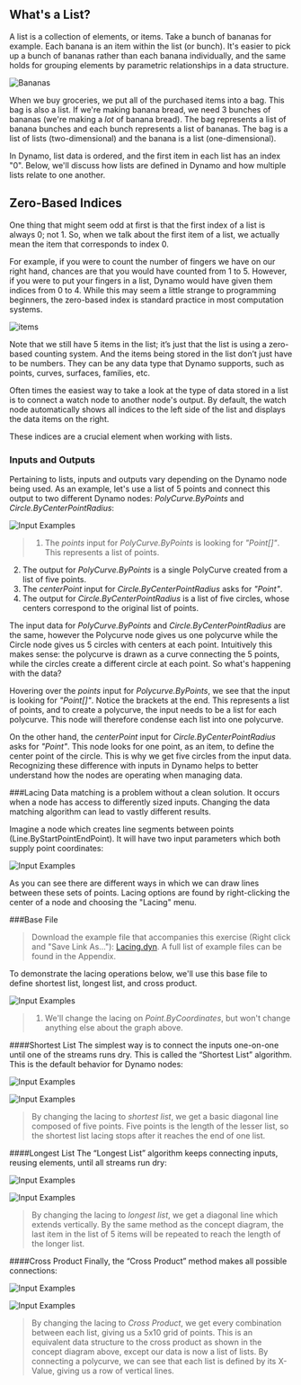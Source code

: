 ## What's a List?
A list is a collection of elements, or items.  Take a bunch of bananas for example.  Each banana is an item within the list (or bunch). It's easier to pick up a bunch of bananas rather than each banana individually, and the same holds for grouping elements by parametric relationships in a data structure.

![Bananas](images/6-1/bananas.jpg)

When we buy groceries, we put all of the purchased items into a bag.  This bag is also a list.  If we're making banana bread, we need 3 bunches of bananas (we're making a *lot* of banana bread).  The bag represents a list of banana bunches and each bunch represents a list of bananas.  The bag is a list of lists (two-dimensional) and the banana is a list (one-dimensional).

In Dynamo, list data is ordered, and the first item in each list has an index "0".  Below, we'll discuss how lists are defined in Dynamo and how multiple lists relate to one another.

## Zero-Based Indices

One thing that might seem odd at first is that the first index of a list
is always 0; not 1. So, when we talk about the first item of a list, we actually mean
the item that corresponds to index 0.

For example, if you were to count the number of fingers we have on our right
hand, chances are that you would have counted from 1 to 5. However, if you were to put your fingers in a list, Dynamo would have given them indices from 0 to 4.  While this may seem a little strange to programming beginners, the zero-based index is standard practice in most computation systems.

![items](images/6-1/items.png)

Note that we still have 5 items in the list; it’s just that the list is using a zero-based
counting system. And the items being stored in the list don’t just have to be
numbers. They can be any data type that Dynamo supports, such as points,
curves, surfaces, families, etc.

Often times the easiest way to take a look at the type of data stored in a list
is to connect a watch node to another node's output. By default, the watch node automatically shows all indices to the left side of the list and displays the data items on the right.

These indices are a crucial element when working with lists.

### Inputs and Outputs
Pertaining to lists, inputs and outputs vary depending on the Dynamo node being used.  As an example, let's use a list of 5 points and connect this output to two different Dynamo nodes: *PolyCurve.ByPoints* and *Circle.ByCenterPointRadius*:

![Input Examples](images/6-2/Polycurve.Inputs.png)
> 1. The *points* input for *PolyCurve.ByPoints* is looking for *"Point[]"*.  This represents a list of points.
2. The output for *PolyCurve.ByPoints* is a single PolyCurve created from a list of five points.
3. The *centerPoint* input for *Circle.ByCenterPointRadius* asks for *"Point"*.
4. The output for *Circle.ByCenterPointRadius* is a list of five circles, whose centers correspond to the original list of points.

The input data for *PolyCurve.ByPoints* and *Circle.ByCenterPointRadius* are the same, however the Polycurve node gives us one polycurve while the Circle node gives us 5 circles with centers at each point.  Intuitively this makes sense: the polycurve is drawn as a curve connecting the 5 points, while the circles create a different circle at each point.  So what's happening with the data?

Hovering over the *points* input for *Polycurve.ByPoints*, we see that the input is looking for *"Point[]"*. Notice the brackets at the end. This represents a list of points, and to create a polycurve, the input needs to be a list for each polycurve.  This node will therefore condense each list into one polycurve.

On the other hand, the *centerPoint* input for *Circle.ByCenterPointRadius* asks for *"Point"*.  This node looks for one point, as an item, to define the center point of the circle.  This is why we get five circles from the input data.  Recognizing these difference with inputs in Dynamo helps to better understand how the nodes are operating when managing data.





###Lacing
Data matching is a problem without a clean solution. It occurs when a node has access to differently sized inputs. Changing the data matching algorithm can lead to vastly different results.

Imagine a node which creates line segments between points (Line.ByStartPointEndPoint). It will have two input parameters which both supply point coordinates:

![Input Examples](images/6-1/laceBase.jpg)

As you can see there are different ways in which we can draw lines between these sets of points. Lacing options are found by right-clicking the center of a node and choosing the "Lacing" menu.

###Base File
>Download the example file that accompanies this exercise (Right click and "Save Link As..."): [Lacing.dyn](datasets/6-1/Lacing.dyn). A full list of example files can be found in the Appendix.

To demonstrate the lacing operations below, we'll use this base file to define shortest list, longest list, and cross product.

![Input Examples](images/6-1/lacing.png)
 > 1. We'll change the lacing on *Point.ByCoordinates*, but won't change anything else about the graph above.

####Shortest List
The simplest way is to connect the inputs one-on-one until one of the streams runs dry. This is called the “Shortest List” algorithm. This is the default behavior for Dynamo nodes:

![Input Examples](images/6-1/shortestListDiagram.png)

![Input Examples](images/6-1/shortestList.png)
> By changing the lacing to *shortest list*, we get a basic diagonal line composed of five points. Five points is the length of the lesser list, so the shortest list lacing stops after it reaches the end of one list.

####Longest List
The “Longest List” algorithm keeps connecting inputs, reusing elements, until all streams run dry:

![Input Examples](images/6-1/longestListDiagram.png)

![Input Examples](images/6-1/longestList.png)
> By changing the lacing to *longest list*, we get a diagonal line which extends vertically.  By the same method as the concept diagram, the last item in the list of 5 items will be repeated to reach the length of the longer list.

####Cross Product
Finally, the “Cross Product” method makes all possible connections:

![Input Examples](images/6-1/crossProductDiagram.png)

![Input Examples](images/6-1/crossProduct.png)
> By changing the lacing to *Cross Product*, we get every combination between each list, giving us a 5x10 grid of points.  This is an equivalent data structure to the cross product as shown in the concept diagram above, except our data is now a list of lists.  By connecting a polycurve, we can see that each list is defined by its X-Value, giving us a row of vertical lines.





